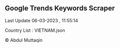 

## Google Trends Keywords Scraper 
 
Last Update 06-03-2023 , 11:55:14

Country List :
VIETNAM.json



© Abdul Muttaqin 
